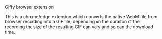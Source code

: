 Giffy browser extension

This is a chrome/edge extension which converts the native WebM file from browser recording into a GIF file, depending on the duraiton of the recording the size of the resulting GIF can vary and so can the download time.
